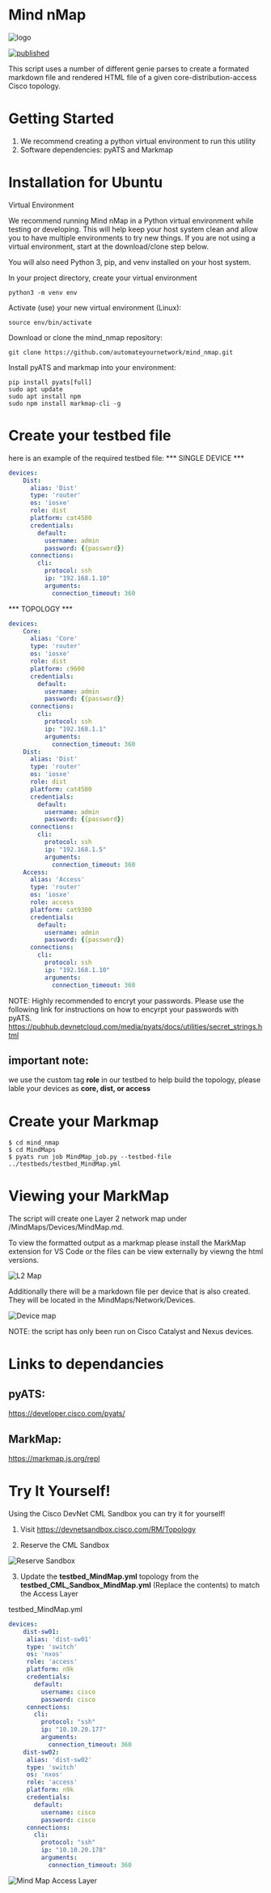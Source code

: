 # Mind nMap

![logo](images/logo.jpg)

[![published](https://static.production.devnetcloud.com/codeexchange/assets/images/devnet-published.svg)](https://developer.cisco.com/codeexchange/github/repo/automateyournetwork/mind_nmap)

This script uses a number of different genie parses to create a formated markdown file and rendered HTML file of a given core-distribution-access Cisco topology.
# Getting Started
1.	We recommend creating a python virtual environment to run this utility
2.	Software dependencies: pyATS and Markmap

# Installation for Ubuntu
Virtual Environment

We recommend running Mind nMap in a Python virtual environment while testing or developing. This will help keep your host system clean and allow you to have multiple environments to try new things. If you are not using a virtual environment, start at the download/clone step below.

You will also need Python 3, pip, and venv installed on your host system.

In your project directory, create your virtual environment
``` console
python3 -m venv env
```
Activate (use) your new virtual environment (Linux):
``` console
source env/bin/activate
```
Download or clone the mind_nmap repository:

``` console
git clone https://github.com/automateyournetwork/mind_nmap.git
```

Install pyATS and markmap into your environment:
``` console
pip install pyats[full]
sudo apt update
sudo apt install npm
sudo npm install markmap-cli -g
```

# Create your testbed file
here is an example of the required testbed file:
*** SINGLE DEVICE ***
``` yaml
devices:
    Dist:
      alias: 'Dist'
      type: 'router'
      os: 'iosxe'
      role: dist
      platform: cat4500
      credentials:
        default:
          username: admin
          password: {{password}}
      connections:        
        cli:
          protocol: ssh
          ip: "192.168.1.10"
          arguments:
            connection_timeout: 360
```

*** TOPOLOGY ***
``` yaml
devices:
    Core:
      alias: 'Core'
      type: 'router'
      os: 'iosxe'
      role: dist
      platform: c9600
      credentials:
        default:
          username: admin
          password: {{password}}
      connections:        
        cli:
          protocol: ssh
          ip: "192.168.1.1"
          arguments:
            connection_timeout: 360
    Dist:
      alias: 'Dist'
      type: 'router'
      os: 'iosxe'
      role: dist
      platform: cat4500
      credentials:
        default:
          username: admin
          password: {{password}}
      connections:        
        cli:
          protocol: ssh
          ip: "192.168.1.5"
          arguments:
            connection_timeout: 360
    Access:
      alias: 'Access'
      type: 'router'
      os: 'iosxe'
      role: access
      platform: cat9300
      credentials:
        default:
          username: admin
          password: {{password}}
      connections:        
        cli:
          protocol: ssh
          ip: "192.168.1.10"
          arguments:
            connection_timeout: 360
```

NOTE: Highly recommended to encryt your passwords. Please use the following link for instructions on how to encyrpt your passwords with pyATS.
https://pubhub.devnetcloud.com/media/pyats/docs/utilities/secret_strings.html

## important note:
we use the custom tag <B>role</b> in our testbed to help build the topology, please lable your devices as <B> core, dist, or access</B>

# Create your Markmap
``` console
$ cd mind_nmap
$ cd MindMaps
$ pyats run job MindMap_job.py --testbed-file ../testbeds/testbed_MindMap.yml
```

# Viewing your MarkMap
The script will create one Layer 2 network map under /MindMaps/Devices/MindMap.md.

To view the formatted output as a markmap please install the MarkMap extension for VS Code or the files can be view externally by viewng the html versions.

![L2 Map](images/L2_Map.png)

Additionally there will be a markdown file per device that is also created. They will be located in the MindMaps/Network/Devices. 

![Device map](images/Device_Example.PNG)

NOTE: the script has only been run on Cisco Catalyst and Nexus devices.



# Links to dependancies
## pyATS: 
https://developer.cisco.com/pyats/
## MarkMap:
https://markmap.js.org/repl

# Try It Yourself! 

Using the Cisco DevNet CML Sandbox you can try it for yourself! 

1) Visit https://devnetsandbox.cisco.com/RM/Topology

2) Reserve the CML Sandbox

![Reserve Sandbox](images/sandbox00.png)

3) Update the <b>testbed_MindMap.yml</b> topology from the <b>testbed_CML_Sandbox_MindMap.yml</b> (Replace the contents) to match the Access Layer 

testbed_MindMap.yml

```yaml
devices:
    dist-sw01:
     alias: 'dist-sw01'
     type: 'switch'
     os: 'nxos'
     role: 'access'
     platform: n9k
     credentials:
       default:
         username: cisco
         password: cisco
     connections:        
       cli:
         protocol: "ssh"
         ip: "10.10.20.177"
         arguments:
           connection_timeout: 360
    dist-sw02:
     alias: 'dist-sw02'
     type: 'switch'
     os: 'nxos'
     role: 'access'
     platform: n9k
     credentials:
       default:
         username: cisco
         password: cisco
     connections:        
       cli:
         protocol: "ssh"
         ip: "10.10.20.178"
         arguments:
           connection_timeout: 360
```

![Mind Map Access Layer](images/sandbox.png)
